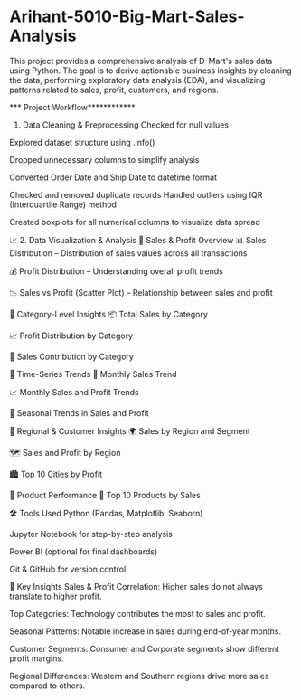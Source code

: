 # Arihant-5010-Big-Mart-Sales-Analysis
This project provides a comprehensive analysis of D-Mart's sales data using Python. The goal is to derive actionable business insights by cleaning the data, performing exploratory data analysis (EDA), and visualizing patterns related to sales, profit, customers, and regions.

*** Project Workflow************
 1. Data Cleaning & Preprocessing
 Checked for null values

 Explored dataset structure using .info()

 Dropped unnecessary columns to simplify analysis

 Converted Order Date and Ship Date to datetime format

 Checked and removed duplicate records
Handled outliers using IQR (Interquartile Range) method

Created boxplots for all numerical columns to visualize data spread

📈 2. Data Visualization & Analysis
🔸 Sales & Profit Overview
📊 Sales Distribution – Distribution of sales values across all transactions

💰 Profit Distribution – Understanding overall profit trends

📉 Sales vs Profit (Scatter Plot) – Relationship between sales and profit

🔸 Category-Level Insights
📦 Total Sales by Category

📈 Profit Distribution by Category

🧮 Sales Contribution by Category

🔸 Time-Series Trends
📆 Monthly Sales Trend

📈 Monthly Sales and Profit Trends

🍂 Seasonal Trends in Sales and Profit

🔸 Regional & Customer Insights
🌍 Sales by Region and Segment

🗺️ Sales and Profit by Region

🏙️ Top 10 Cities by Profit

🔸 Product Performance
🥇 Top 10 Products by Sales

🛠️ Tools Used
Python (Pandas, Matplotlib, Seaborn)

Jupyter Notebook for step-by-step analysis

Power BI (optional for final dashboards)

Git & GitHub for version control

🧠 Key Insights
Sales & Profit Correlation: Higher sales do not always translate to higher profit.

Top Categories: Technology contributes the most to sales and profit.

Seasonal Patterns: Notable increase in sales during end-of-year months.

Customer Segments: Consumer and Corporate segments show different profit margins.

Regional Differences: Western and Southern regions drive more sales compared to others.
